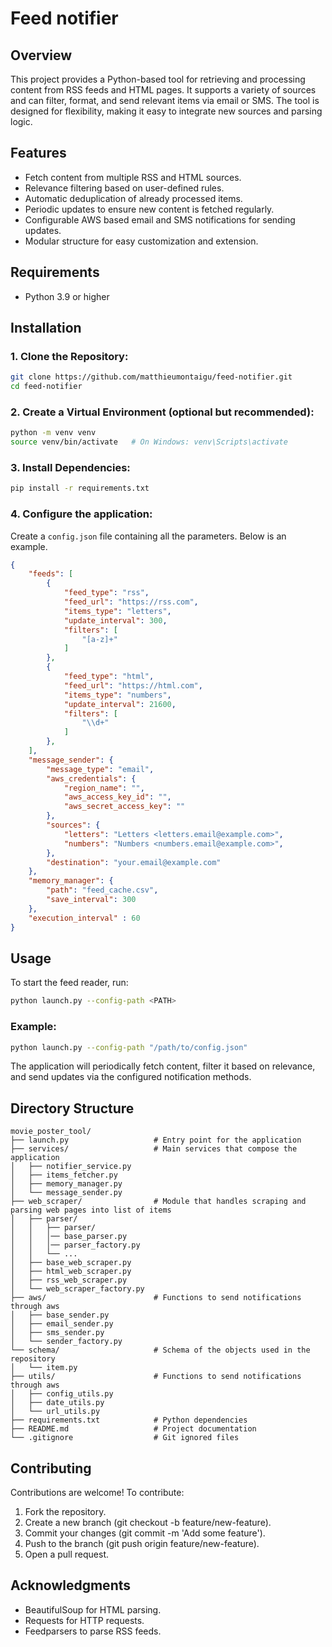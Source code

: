 # Feed notifier

## Overview

This project provides a Python-based tool for retrieving and processing content from RSS feeds and HTML pages. It supports a variety of sources and can filter, format, and send relevant items via email or SMS. The tool is designed for flexibility, making it easy to integrate new sources and parsing logic.

## Features
- Fetch content from multiple RSS and HTML sources.
- Relevance filtering based on user-defined rules.
- Automatic deduplication of already processed items.
- Periodic updates to ensure new content is fetched regularly.
- Configurable AWS based email and SMS notifications for sending updates.
- Modular structure for easy customization and extension.

## Requirements
- Python 3.9 or higher

## Installation
### 1. Clone the Repository:
```bash
git clone https://github.com/matthieumontaigu/feed-notifier.git
cd feed-notifier
```

### 2. Create a Virtual Environment (optional but recommended):
```bash
python -m venv venv
source venv/bin/activate   # On Windows: venv\Scripts\activate
```

### 3. Install Dependencies:
```bash
pip install -r requirements.txt
```
### 4. Configure the application:  

Create a `config.json` file containing all the parameters. Below is an example.
```json
{
    "feeds": [
        {
            "feed_type": "rss",
            "feed_url": "https://rss.com",
            "items_type": "letters",
            "update_interval": 300,
            "filters": [
                "[a-z]+"
            ]
        },
        {
            "feed_type": "html",
            "feed_url": "https://html.com",
            "items_type": "numbers",
            "update_interval": 21600,
            "filters": [
                "\\d+"
            ]
        },
    ],
    "message_sender": {
        "message_type": "email",
        "aws_credentials": {
            "region_name": "",
            "aws_access_key_id": "",
            "aws_secret_access_key": ""
        },
        "sources": {
            "letters": "Letters <letters.email@example.com>",
            "numbers": "Numbers <numbers.email@example.com>",
        },
        "destination": "your.email@example.com"
    },
    "memory_manager": {
        "path": "feed_cache.csv",
        "save_interval": 300
    },
    "execution_interval" : 60
}
```


## Usage

To start the feed reader, run:
```bash
python launch.py --config-path <PATH>
```

### Example:
```bash
python launch.py --config-path "/path/to/config.json"
```

The application will periodically fetch content, filter it based on relevance, and send updates via the configured notification methods.


## Directory Structure

```plaintext
movie_poster_tool/
├── launch.py                   # Entry point for the application
├── services/                   # Main services that compose the application
│   ├── notifier_service.py
│   ├── items_fetcher.py
│   ├── memory_manager.py
│   └── message_sender.py
├── web_scraper/                # Module that handles scraping and parsing web pages into list of items
│   ├── parser/
│   │   ├── parser/
│   │   │── base_parser.py
│   │   │── parser_factory.py
│   │   └── ...
│   ├── base_web_scraper.py
│   ├── html_web_scraper.py
│   ├── rss_web_scraper.py
│   └── web_scraper_factory.py
├── aws/                        # Functions to send notifications through aws
│   ├── base_sender.py
│   ├── email_sender.py
│   ├── sms_sender.py
│   └── sender_factory.py
└── schema/                     # Schema of the objects used in the repository
│   └── item.py
├── utils/                      # Functions to send notifications through aws
│   ├── config_utils.py
│   ├── date_utils.py
│   └── url_utils.py
├── requirements.txt            # Python dependencies
├── README.md                   # Project documentation
└── .gitignore                  # Git ignored files
```

## Contributing

Contributions are welcome! To contribute:
1. Fork the repository.
2. Create a new branch (git checkout -b feature/new-feature).
3. Commit your changes (git commit -m 'Add some feature').
4. Push to the branch (git push origin feature/new-feature).
5. Open a pull request.

## Acknowledgments
- BeautifulSoup for HTML parsing.
- Requests for HTTP requests.
- Feedparsers to parse RSS feeds.